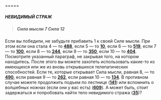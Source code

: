 =====

##### НЕВИДИМЫЙ СТРАЖ

> ##### Сила мысли 7 Сила 12

Если вы победили, не забудьте прибавить 1 к своей Силе мысли. При этом если она стала 4 — то [**488**](#n_488), если 5 — то [**10**](#n_10), если 6 — то [**519**](#n_519), если 7 — то [**100**](#n_100), если 8 — то [**244**](#n_244), если 9 — то [**350**](#n_350), если 10 — то [**404**](#n_404). Посмотрите указанный параграф, не закрывая того, на котором находитесь. После этого вы можете захотеть использовать какие-то из имеющихся или же из вновь открывшихся телепатических способностей. Если те, которые открывает Сила мысли, равная 8, — то [**490**](#n_490), если равная 9 — то [**262**](#n_262), если равная 10 — то [**134**](#n_134). В противном случае можете продолжить подъем по лестнице ([**141**](#n_141)) или вспомнить о волшебных ножнах (если они у вас есть) ([**609**](#n_609)). А может быть, стоит задержаться и попробовать найти тело невидимого стража ([**35**](#n_35))?

